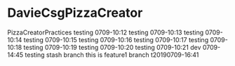 # DavieCsgPizzaCreator
PizzaCreatorPractices
testing 0709-10:12
testing 0709-10:13
testing 0709-10:14
testing 0709-10:15
testing 0709-10:16
testing 0709-10:17
testing 0709-10:18
testing 0709-10:19
testing 0709-10:20
testing 0709-10:21
dev 0709-14:45 testing stash branch
this is feature1 branch
t20190709-16:41

